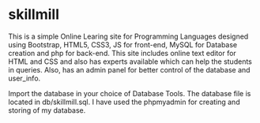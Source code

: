 # skillmill
This is a simple Online Learing site for Programming Languages designed using Bootstrap, HTML5, CSS3, JS for front-end, MySQL for Database creation and php for back-end.
This site includes online text editor for HTML and CSS and also has experts available which can help the students in queries.
Also, has an admin panel for better control of the database and user_info.

Import the database in your choice of Database Tools.
The database file is located in db/skillmill.sql.
I have used the phpmyadmin for creating and storing of my database.

